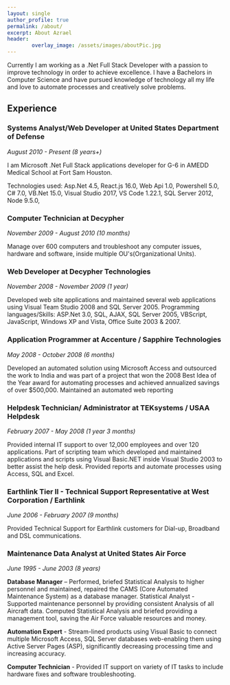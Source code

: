 ```yaml
---
layout: single
author_profile: true
permalink: /about/
excerpt: About Azrael
header:
        overlay_image: /assets/images/aboutPic.jpg
---
```


Currently I am working as a .Net Full Stack Developer with a passion to improve technology in order to achieve excellence. 
I have a Bachelors in Computer Science and have pursued knowledge of technology all my life and love to automate processes and creatively solve problems.

## Experience

### Systems Analyst/Web Developer at United States Department of Defense
_August 2010 - Present (8 years+)_

I am Microsoft .Net Full Stack applications developer for G-6 in AMEDD Medical School at Fort Sam
Houston. 

Technologies used: Asp.Net 4.5, React.js 16.0, Web Api 1.0, Powershell 5.0, C# 7.0, VB.Net 15.0, Visual Studio 2017, VS Code 1.22.1, SQL Server 2012, Node 9.5.0, 

### Computer Technician at Decypher
_November 2009 - August 2010 (10 months)_

Manage over 600 computers and troubleshoot any computer issues, hardware and software, inside multiple OU's(Organizational
Units).

### Web Developer at Decypher Technologies
_November 2008 - November 2009 (1 year)_

Developed web site applications and maintained several web applications using Visual Team Studio 2008 and
SQL Server 2005.
Programming languages/Skills: ASP.Net 3.0, SQL, AJAX, SQL Server 2005, VBScript, JavaScript, Windows
XP and Vista, Office Suite 2003 & 2007.

### Application Programmer at Accenture / Sapphire Technologies
_May 2008 - October 2008 (6 months)_

Developed an automated solution using Microsoft Access and outsourced the work to India and was part of
a project that won the 2008 Best Idea of the Year award for automating processes and achieved annualized
savings of over $500,000.
Maintained an automated web reporting

### Helpdesk Technician/ Administrator at TEKsystems / USAA Helpdesk
_February 2007 - May 2008 (1 year 3 months)_

Provided internal IT support to over 12,000 employees and over 120 applications.
Part of scripting team which developed and maintained applications and scripts using Visual Basic.NET
inside Visual Studio 2003 to better assist the help desk.
Provided reports and automate processes using Access, SQL and Excel.

### Earthlink Tier II - Technical Support Representative at West Corporation / Earthlink
_June 2006 - February 2007 (9 months)_

Provided Technical Support for Earthlink customers for Dial-up, Broadband and DSL communications.

### Maintenance Data Analyst at United States Air Force
_June 1995 - June 2003 (8 years)_

__Database Manager__ – Performed, briefed Statistical Analysis to higher personnel and maintained, repaired the
CAMS (Core Automated Maintenance System) as a database manager.
Statistical Analyst - Supported maintenance personnel by providing consistent Analysis of all Aircraft data.
Computed Statistical Analysis and briefed providing a management tool, saving the Air Force valuable
resources and money.

__Automation Expert__ - Stream-lined products using Visual Basic to connect multiple Microsoft Access, SQL
Server databases web-enabling them using Active Server Pages (ASP), significantly decreasing processing
time and increasing accuracy.

__Computer Technician__ - Provided IT support on variety of IT tasks to include hardware fixes and software troubleshooting.